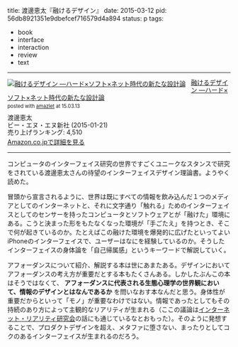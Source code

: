 title: 渡邊恵太『融けるデザイン』
date: 2015-03-12
pid: 56db8921351e9dbefcef716579d4a894
status: p
tags:
- book
- interface
- interaction
- review
- text
---

<div class="amazlet-box" style="margin-bottom:0px;"><div class="amazlet-image" style="float:left;margin:0px 12px 1px 0px;"><a href="http://www.amazon.co.jp/exec/obidos/ASIN/4861009383/dotimpact-22/ref=nosim/" name="amazletlink" target="_blank"><img src="http://ecx.images-amazon.com/images/I/41AgS62PXgL._SL160_.jpg" alt="融けるデザイン ―ハード×ソフト×ネット時代の新たな設計論" style="border: none;" /></a></div><div class="amazlet-info" style="line-height:120%; margin-bottom: 10px"><div class="amazlet-name" style="margin-bottom:10px;line-height:120%"><a href="http://www.amazon.co.jp/exec/obidos/ASIN/4861009383/dotimpact-22/ref=nosim/" name="amazletlink" target="_blank">融けるデザイン ―ハード×ソフト×ネット時代の新たな設計論</a><div class="amazlet-powered-date" style="font-size:80%;margin-top:5px;line-height:120%">posted with <a href="http://www.amazlet.com/" title="amazlet" target="_blank">amazlet</a> at 15.03.13</div></div><div class="amazlet-detail">渡邊恵太 <br />ビー・エヌ・エヌ新社 (2015-01-21)<br />売り上げランキング: 4,510<br /></div><div class="amazlet-sub-info" style="float: left;"><div class="amazlet-link" style="margin-top: 5px"><a href="http://www.amazon.co.jp/exec/obidos/ASIN/4861009383/dotimpact-22/ref=nosim/" name="amazletlink" target="_blank">Amazon.co.jpで詳細を見る</a></div></div></div><div class="amazlet-footer" style="clear: left"></div></div>

---- 

コンピュータのインターフェイス研究の世界ですごくユニークなスタンスで研究をされている渡邊恵太さんの待望のインターフェイスデザイン理論書。ようやく読めた。

冒頭から宣言されるように、世界は既にすべての情報を飲み込んだ１つのメディアとしてのインターネットと、それに文字通り「触れる」ためのインターフェイスとしてのセンサーを持ったコンピュータとソフトウェアとが「融けた」環境にある。こうと決まった形をもたなくなった環境が「手ごたえ」を持つとき、そこで何が起きているのか。たとえばこの融けた環境を爆発的に広げたといってよいiPhoneのインターフェイスで、ユーザーはなにを経験しているのか。そうしたインターフェイスの身体論を「自己帰属感」というキーワードで解説していく。

アフォーダンスについて紹介、解説する本は世にあまたある。デザインにおいてアフォーダンスの考え方が重要だとする本もたくさんある。しかしたぶんこの本はそうではなくて、 **アフォーダンスに代表される生態心理学の世界観において、情報のデザインとはなんであるか** を問いなおす本なんだと思う。身体性が重要だからといって「モノ」が重要なわけではない。情報であったとしてもその持続のあり方によって主観的なリアリティが生まれる（ここの議論は[インターネット・リアリティ研究会][1]の話にも通じているなとおもった）。そのように発想することで、プロダクトデザインを超え、メタファに堕さない、まったりとしてコクのあるインターフェイスが生まれるのだろう。

[1]:	http://www.ntticc.or.jp/Exhibition/2012/Internet_Reality/index_j.html